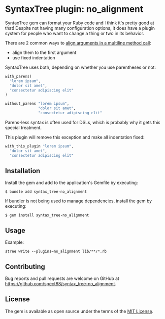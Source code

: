 # SyntaxTree plugin: no_alignment

SyntaxTree gem can format your Ruby code and I think it's pretty good at that!
Despite not having many configuration options, it does have a plugin system 
for people who want to change a thing or two in its behavior.

There are 2 common ways to [align arguments in a multiline method call](rubocop_rule):

- align them to the first argument
- use fixed indentation

SyntaxTree uses both, depending on whether you use parentheses or not:

```ruby
with_parens(
  "lorem ipsum",
  "dolor sit amet",
  "consectetur adipiscing elit"
)

without_parens "lorem ipsum",
               "dolor sit amet",
               "consectetur adipiscing elit"
```

Parens-less syntax is often used for DSLs, which is probably why it gets this special treatment.

This plugin will remove this exception and make all indentation fixed:

```ruby
with_this_plugin "lorem ipsum",
  "dolor sit amet",
  "consectetur adipiscing elit"
```

[rubocop_rule]: https://docs.rubocop.org/rubocop/cops_layout.html#layoutargumentalignment

## Installation

Install the gem and add to the application's Gemfile by executing:

    $ bundle add syntax_tree-no_alignment

If bundler is not being used to manage dependencies, install the gem by executing:

    $ gem install syntax_tree-no_alignment

## Usage

Example:
```
stree write --plugins=no_alignment lib/**/*.rb
```

## Contributing

Bug reports and pull requests are welcome on GitHub at https://github.com/spect88/syntax_tree-no_alignment.

## License

The gem is available as open source under the terms of the [MIT License](https://opensource.org/licenses/MIT).
